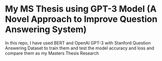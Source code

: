 # My MS Thesis using GPT-3 Model (A Novel Approach to Improve Question Answering System)

In this repo, I have used BERT and OpenAI GPT-3 with Stanford Question Answering Dataset to train them and test the model accuracy and loss and compare them as my Masters Thesis Research 
